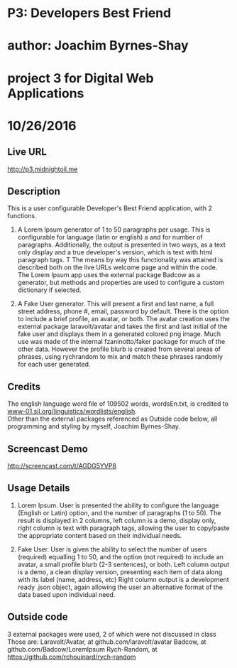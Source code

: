 
# P3: Developers Best Friend 
# author: Joachim Byrnes-Shay
# project 3 for Digital Web Applications
# 10/26/2016

## Live URL
<http://p3.midnightoil.me>

## Description
This is a user configurable Developer's Best Friend application, with 2 functions.
1.  A Lorem Ipsum generator of 1 to 50 paragraphs per usage.  This is configurable for language (latin or english) a
and for number of paragraphs.  Additionally, the output is presented in two ways,
as a text only display and a true developer's version, which is text with html paragraph tags.  T
The means by way this functionality was attained is described both on the live URLs welcome page and within the code.  
The Lorem Ipsum app uses the external package Badcow as a generator, but methods and properties are used to configure a custom dictionary if selected.  

2.  A Fake User generator.  This will present a first and last name, a full street address, phone #, 
email, password by default.  There is the option to include a brief profile, an avatar, or both.
The avatar creation uses the external package laravolt/avatar and takes the first and last initial of the fake user and 
displays them in a generated colored png image.  Much use was made of the internal fzaninotto/faker package for much of 
the other data.  However the profile blurb is created from several areas of phrases, using rychrandom to mix and match
these phrases randomly for each user generated.


## Credits
The english language word file of 109502 words, wordsEn.txt, is credited to www-01.sil.org/linguistics/wordlists/english.  
Other than the external packages referenced as Outside code below, all programming and styling by myself, Joachim Byrnes-Shay.

## Screencast Demo
http://screencast.com/t/AGDG5YVP8

## Usage Details 
1.  Lorem Ipsum.
User is presented the ability to configure  the language (English or Latin) option, 
and the number of paragraphs (1 to 50).  The result is displayed in 2 columns, left column is a demo, display only, right column is text with 
paragraph tags, allowing the user to copy/paste the appropriate content based on their individual needs.

2.  Fake User.
User is given the ability to select the number of users (required) equalling 1 to 50, and the option (not required) to include 
an avatar, a small profile blurb (2-3 sentences), or both.
Left column output is a demo, a clean display version, presenting each item of data along with its label (name, address, etc)
Right column output is a development ready .json object, again allowing the user an alternative format of the data based upon individual need.  
 

## Outside code
3 external packages were used, 2 of which were not discussed in class
Those are:
Laravolt/Avatar, at github.com/laravolt/avatar
Badcow, at github.com/Badcow/LoremIpsum
Rych-Random, at https://github.com/rchouinard/rych-random
